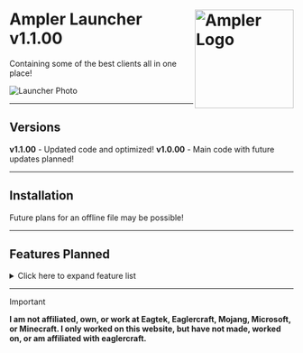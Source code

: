 # <img src=".github/assets/logo.png" alt="Ampler Logo" align="right" width="175px"> Ampler Launcher v1.1.00

 Containing some of the best clients all in one place!


<img src=".githu/assets/launcher.png" alt="Launcher Photo"><br>

<hr>

 ## Versions
 __v1.1.00__ - Updated code and optimized!
 __v1.0.00__ - Main code with future updates planned!

 <hr>

## Installation
 Future plans for an offline file may be possible!

<hr>

## Features Planned

<details>
<summary>Click here to expand feature list</summary>

- [ ] Add Credits screen
- [ ] Add Settings screen
- [x] Rewrite some of the css and js
- [ ] Organize code, and add comments
- [ ] Add a customizable launcher selector
- [x] Add the servers screen
- [ ] Fix display errors
- [ ] Offline launcher download?
- [ ] Implement top bar options
</details>

<hr>

> [!IMPORTANT]
> **I am not affiliated, own, or work at Eagtek, Eaglercraft, Mojang, Microsoft, or Minecraft. I only worked on this website, but have not made, worked on, or am affiliated with eaglercraft.**



